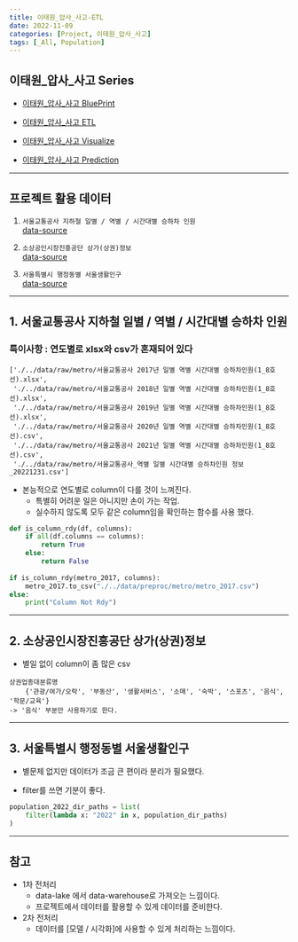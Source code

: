 ```yaml
---
title: 이태원_압사_사고-ETL
date: 2022-11-09
categories: [Project, 이태원_압사_사고]
tags: [_All, Population]
---
```


## 이태원_압사_사고 Series

- [이태원_압사_사고 BluePrint](/posts/itaewon_crowd_crush-blueprint/)

- [이태원_압사_사고 ETL](/posts/itaewon_crowd_crush-etl/)

- [이태원_압사_사고 Visualize](/posts/itaewon_crowd_crush-visualize/)

- [이태원_압사_사고 Prediction](/posts/itaewon_crowd_crush-prediction/)

---

## 프로젝트 활용 데이터

1. `서울교통공사 지하철 일별 / 역별 / 시간대별 승하차 인원`  
[data-source](https://data.seoul.go.kr/dataList/OA-12921/F/1/datasetView.do#)

2. `소상공인시장진흥공단 상가(상권)정보`  
[data-source](https://www.data.go.kr/tcs/dss/selectFileDataDetailView.do?publicDataPk=15083033)

3. `서울특별시 행정동별 서울생활인구`  
[data-source](https://www.data.go.kr/data/15083607/fileData.do)

---

## 1. 서울교통공사 지하철 일별 / 역별 / 시간대별 승하차 인원

### 특이사항 :  연도별로 xlsx와 csv가 혼재되어 있다

```plaintext
['./../data/raw/metro/서울교통공사 2017년 일별 역별 시간대별 승하차인원(1_8호선).xlsx',
 './../data/raw/metro/서울교통공사 2018년 일별 역별 시간대별 승하차인원(1_8호선).xlsx',
 './../data/raw/metro/서울교통공사 2019년 일별 역별 시간대별 승하차인원(1_8호선).xlsx',
 './../data/raw/metro/서울교통공사 2020년 일별 역별 시간대별 승하차인원(1_8호선).csv',
 './../data/raw/metro/서울교통공사 2021년 일별 역별 시간대별 승하차인원(1_8호선).csv',
 './../data/raw/metro/서울교통공사_역별 일별 시간대별 승하차인원 정보_20221231.csv']
```

- 본능적으로 연도별로 column이 다를 것이 느껴진다.
  - 특별히 어려운 일은 아니지만 손이 가는 작업.
  - 실수하지 않도록 모두 같은 column임을 확인하는 함수를 사용 했다.

```python
def is_column_rdy(df, columns):
    if all(df.columns == columns):
        return True
    else:
        return False    
    
if is_column_rdy(metro_2017, columns):
    metro_2017.to_csv("./../data/preproc/metro/metro_2017.csv")
else:
    print("Column Not Rdy")
```

---

## 2. 소상공인시장진흥공단 상가(상권)정보

- 별일 없이 column이 좀 많은 csv

```plaintext
상권업종대분류명
    {'관광/여가/오락', '부동산', '생활서비스', '소매', '숙박', '스포츠', '음식', '학문/교육'}
-> '음식' 부분만 사용하기로 한다.
```

---

## 3. 서울특별시 행정동별 서울생활인구

- 별문제 없지만 데이터가 조금 큰 편이라 분리가 필요했다.

- filter를 쓰면 기분이 좋다.

```python
population_2022_dir_paths = list(
    filter(lambda x: "2022" in x, population_dir_paths)
)
```

---

## 참고

- 1차 전처리
  - data-lake 에서 data-warehouse로 가져오는 느낌이다.
  - 프로젝트에서 데이터를 활용할 수 있게 데이터를 준비한다.
- 2차 전처리
  - 데이터를 [모델 / 시각화]에 사용할 수 있게 처리하는 느낌이다.

